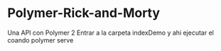 # Polymer-Rick-and-Morty
Una API con Polymer 2
Entrar a la carpeta indexDemo y ahi ejecutar el coando polymer serve
